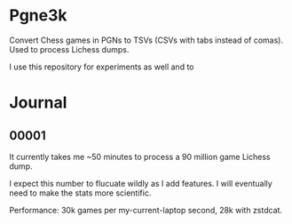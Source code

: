 # Pgne3k

Convert Chess games in PGNs to TSVs (CSVs with tabs instead of comas). Used to process Lichess dumps.

I use this repository for experiments as well and to 

# Journal

## 00001 

It currently takes me ~50 minutes to process a 90 million game Lichess dump.

I expect this number to flucuate wildly as I add features. I will eventually need to make the stats more scientific.

Performance: 30k games per my-current-laptop second, 28k with zstdcat.
